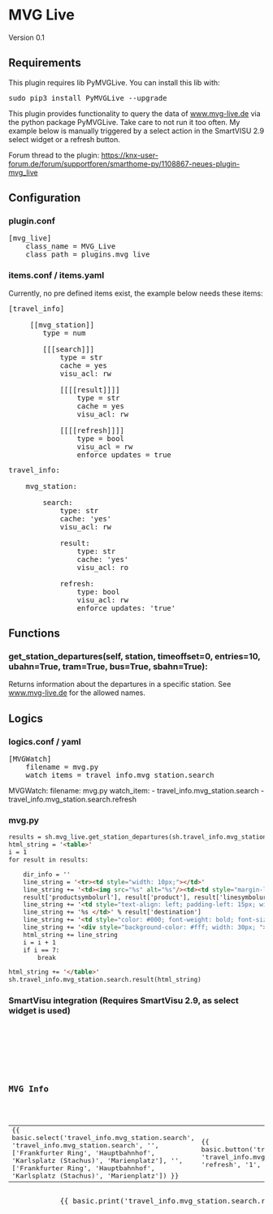 # MVG Live

Version 0.1

## Requirements
This plugin requires lib PyMVGLive. You can install this lib with:
<pre>
sudo pip3 install PyMVGLive --upgrade
</pre>

This plugin provides functionality to query the data of www.mvg-live.de via the python package PyMVGLive.
Take care to not run it too often. My example below is manually triggered by a select action in the
SmartVISU 2.9 select widget or a refresh button.

Forum thread to the plugin: https://knx-user-forum.de/forum/supportforen/smarthome-py/1108867-neues-plugin-mvg_live

## Configuration

### plugin.conf
<pre>
[mvg_live]
    class_name = MVG_Live
    class_path = plugins.mvg_live
</pre>

### items.conf / items.yaml

Currently, no pre defined items exist, the example below needs these items:
<pre>
[travel_info]

     [[mvg_station]]
        type = num

        [[[search]]]
            type = str
            cache = yes
            visu_acl: rw

            [[[[result]]]]
                type = str
                cache = yes
                visu_acl: rw

            [[[[refresh]]]]
                type = bool
                visu_acl = rw
                enforce_updates = true
</pre>

<pre>
travel_info:

    mvg_station:

        search:
            type: str
            cache: 'yes'
            visu_acl: rw

            result:
                type: str
                cache: 'yes'
                visu_acl: ro

            refresh:
                type: bool
                visu_acl: rw
                enforce_updates: 'true'
</pre>

## Functions

### get_station_departures(self, station, timeoffset=0, entries=10, ubahn=True, tram=True, bus=True, sbahn=True):
Returns information about the departures in a specific station. See www.mvg-live.de for the allowed names.

## Logics

### logics.conf / yaml
<pre>
[MVGWatch]
    filename = mvg.py
    watch_items = travel_info.mvg_station.search
</pre

<pre>
MVGWatch:
    filename: mvg.py
    watch_item:
      - travel_info.mvg_station.search
      - travel_info.mvg_station.search.refresh
</pre>

### mvg.py

```html
results = sh.mvg_live.get_station_departures(sh.travel_info.mvg_station.search(), entries=15, bus=False, tram=False)
html_string = '<table>'
i = 1
for result in results:

    dir_info = ''
    line_string = '<tr><td style="width: 10px;"></td>'
    line_string += '<td><img src="%s" alt="%s"/><td><td style="margin-left: 5px;"><img src="%s" alt="%s"/></td>' % (
    result['productsymbolurl'], result['product'], result['linesymbolurl'], result['linename'])
    line_string += '<td style="text-align: left; padding-left: 15px; width: 100%;">'
    line_string += '%s </td>' % result['destination']
    line_string += '<td style="color: #000; font-weight: bold; font-size: 25px;">'
    line_string += '<div style="background-color: #fff; width: 30px; ">%i</div></td></tr>' % result['time']
    html_string += line_string
    i = i + 1
    if i == 7:
        break

html_string += '</table>'
sh.travel_info.mvg_station.search.result(html_string)
```

### SmartVisu integration (Requires SmartVisu 2.9, as select widget is used)

<pre>
<div class="block">
    <div class="set-2" data-role="collapsible-set" data-theme="c" data-content-theme="a" data-mini="true">
        <div data-role="collapsible" data-collapsed="false">
            <h3>MVG Info</h3>
            <table><tr>
                <td style="width: 100%;">
                {{ basic.select('travel_info.mvg_station.search', 'travel_info.mvg_station.search', '', ['Frankfurter Ring', 'Hauptbahnhof', 'Karlsplatz (Stachus)', 'Marienplatz'], '', ['Frankfurter Ring', 'Hauptbahnhof', 'Karlsplatz (Stachus)', 'Marienplatz']) }}
                </td><td>
                {{ basic.button('travel_info.mvg_station.search.refresh', 'travel_info.mvg_station.search.refresh', '', 'refresh', '1', 'mini') }}
                </td>
            </tr></table>
            {{ basic.print('travel_info.mvg_station.search.result', 'travel_info.mvg_station.search.result', 'html') }}
        </div>
    </div>
</div>
</pre>